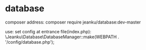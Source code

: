 # database

composer address:
 composer require jeanku/database:dev-master

use:
 set config at entrance file(index.php):
    \Jeanku\Database\DatabaseManager::make(WEBPATH . '/config/database.php');


 